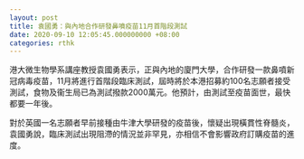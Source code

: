 ```yaml
---
layout: post
title: 袁國勇：與內地合作研發鼻噴疫苗11月首階段測試
date: 2020-09-10 12:05:45.000000000 +08:00
categories: rthk
---
```


港大微生物學系講座教授袁國勇表示，正與內地的廈門大學，合作研發一款鼻噴新冠病毒疫苗，11月將進行首階段臨床測試，屆時將於本港招募約100名志願者接受測試，食物及衞生局已為測試撥款2000萬元。他預計，由測試至疫苗面世，最快都要一年後。

對於英國一名志願者早前接種由牛津大學研發的疫苗後，懷疑出現橫貫性脊髓炎，袁國勇說，臨床測試出現阻滯的情況並非罕見，亦相信不會影響政府訂購疫苗的進度。
